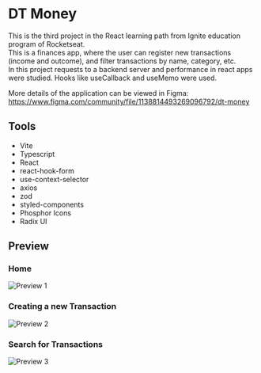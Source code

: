 # DT Money

This is the third project in the React learning path from Ignite education program of Rocketseat.<br>
This is a finances app, where the user can register new transactions (income and outcome), and filter transactions by name, category, etc.<br>
In this project requests to a backend server and performance in react apps were studied. Hooks like useCallback and useMemo were used.

More details of the application can be viewed in Figma: https://www.figma.com/community/file/1138814493269096792/dt-money<br>

## Tools
- Vite
- Typescript
- React
- react-hook-form
- use-context-selector
- axios
- zod
- styled-components
- Phosphor Icons
- Radix UI


## Preview
### Home
![Preview 1](https://i.imgur.com/B6o0swz.png)

### Creating a new Transaction
![Preview 2](https://i.imgur.com/7e28m5B.png)

### Search for Transactions
![Preview 3](https://i.imgur.com/4pM4nrE.png)